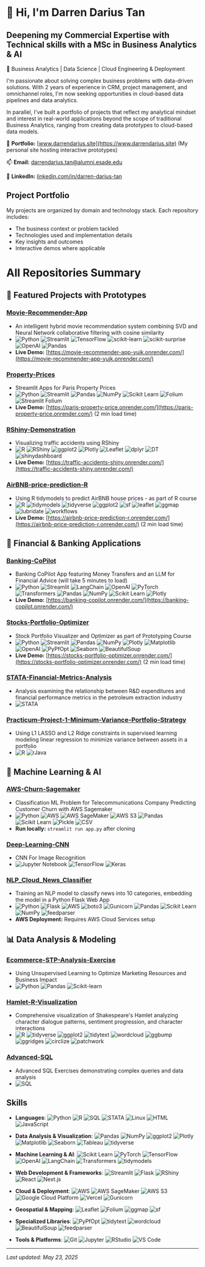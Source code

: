 # 👋 Hi, I'm Darren Darius Tan

## Deepening my Commercial Expertise with Technical skills with a MSc in Business Analytics & AI
📍 Business Analytics | Data Science | Cloud Engineering & Deployment

I'm passionate about solving complex business problems with data-driven solutions. With 2 years of experience in CRM, project management, and omnichannel roles, I'm now seeking opportunities in cloud-based data pipelines and data analytics.

In parallel, I've built a portfolio of projects that reflect my analytical mindset and interest in real-world applications beyond the scope of traditional Business Analytics, ranging from creating data prototypes to cloud-based data models.

💼 **Portfolio:** [www.darrendarius.site](https://www.darrendarius.site) (My personal site hosting interactive prototypes)

📫 **Email:** [darrendarius.tan@alumni.esade.edu](mailto:darrendarius.tan@alumni.esade.edu)

🔗 **LinkedIn:** [linkedin.com/in/darren-darius-tan](https://www.linkedin.com/in/darren-darius-tan)

## Project Portfolio

My projects are organized by domain and technology stack. Each repository includes:

- The business context or problem tackled
- Technologies used and implementation details
- Key insights and outcomes
- Interactive demos where applicable

# All Repositories Summary

## 🌟 Featured Projects with Prototypes

### [Movie-Recommender-App](https://github.com/darrendariustan/Movie-Recommender-App)
- An intelligent hybrid movie recommendation system combining SVD and Neural Network collaborative filtering with cosine similarity
- ![Python](https://img.shields.io/badge/-Python-3776AB?style=flat-square&logo=python&logoColor=white) ![Streamlit](https://img.shields.io/badge/-Streamlit-FF4B4B?style=flat-square&logo=streamlit&logoColor=white) ![TensorFlow](https://img.shields.io/badge/-TensorFlow-FF6F00?style=flat-square&logo=tensorflow&logoColor=white) ![scikit-learn](https://img.shields.io/badge/-Scikit%20Learn-F7931E?style=flat-square&logo=scikit-learn&logoColor=white) ![scikit-surprise](https://img.shields.io/badge/-scikit--surprise-FF9900?style=flat-square&logo=python&logoColor=white) ![OpenAI](https://img.shields.io/badge/-OpenAI-412991?style=flat-square&logo=openai&logoColor=white) ![Pandas](https://img.shields.io/badge/-Pandas-150458?style=flat-square&logo=pandas&logoColor=white)
- **Live Demo:** [https://movie-recommender-app-yujk.onrender.com/](https://movie-recommender-app-yujk.onrender.com/)

### [Property-Prices](https://github.com/darrendariustan/Property-Prices)
- Streamlit Apps for Paris Property Prices
- ![Python](https://img.shields.io/badge/-Python-3776AB?style=flat-square&logo=python&logoColor=white) ![Streamlit](https://img.shields.io/badge/-Streamlit-FF4B4B?style=flat-square&logo=streamlit&logoColor=white) ![Pandas](https://img.shields.io/badge/-Pandas-150458?style=flat-square&logo=pandas&logoColor=white) ![NumPy](https://img.shields.io/badge/-NumPy-013243?style=flat-square&logo=numpy&logoColor=white) ![Scikit Learn](https://img.shields.io/badge/-Scikit%20Learn-F7931E?style=flat-square&logo=scikit-learn&logoColor=white) ![Folium](https://img.shields.io/badge/-Folium-77B829?style=flat-square&logo=folium&logoColor=white) ![Streamlit Folium](https://img.shields.io/badge/-Streamlit%20Folium-FF4B4B?style=flat-square&logo=streamlit&logoColor=white)
- **Live Demo:** [https://paris-property-price.onrender.com/](https://paris-property-price.onrender.com/) (2 min load time)

### [RShiny-Demonstration](https://github.com/darrendariustan/RShiny-Demonstration)
- Visualizing traffic accidents using RShiny
- ![R](https://img.shields.io/badge/-R-276DC3?style=flat-square&logo=r&logoColor=white) ![RShiny](https://img.shields.io/badge/-RShiny-75AADB?style=flat-square&logo=r&logoColor=white) ![ggplot2](https://img.shields.io/badge/-ggplot2-75AADB?style=flat-square&logo=r&logoColor=white) ![Plotly](https://img.shields.io/badge/-Plotly-3F4F75?style=flat-square&logo=plotly&logoColor=white) ![Leaflet](https://img.shields.io/badge/-Leaflet-199900?style=flat-square&logo=leaflet&logoColor=white) ![dplyr](https://img.shields.io/badge/-dplyr-75AADB?style=flat-square&logo=r&logoColor=white) ![DT](https://img.shields.io/badge/-DT-276DC3?style=flat-square&logo=r&logoColor=white) ![shinydashboard](https://img.shields.io/badge/-shinydashboard-4682B4?style=flat-square&logo=r&logoColor=white)
- **Live Demo:** [https://traffic-accidents-shiny.onrender.com/](https://traffic-accidents-shiny.onrender.com/)


### [AirBNB-price-prediction-R](https://github.com/darrendariustan/AirBNB-price-prediction-R)
- Using R tidymodels to predict AirBNB house prices - as part of R course
- ![R](https://img.shields.io/badge/-R-276DC3?style=flat-square&logo=r&logoColor=white) ![tidymodels](https://img.shields.io/badge/-tidymodels-75AADB?style=flat-square&logo=r&logoColor=white) ![tidyverse](https://img.shields.io/badge/-tidyverse-75AADB?style=flat-square&logo=r&logoColor=white) ![ggplot2](https://img.shields.io/badge/-ggplot2-75AADB?style=flat-square&logo=r&logoColor=white) ![sf](https://img.shields.io/badge/-sf-276DC3?style=flat-square&logo=r&logoColor=white) ![leaflet](https://img.shields.io/badge/-leaflet-199900?style=flat-square&logo=leaflet&logoColor=white) ![ggmap](https://img.shields.io/badge/-ggmap-4682B4?style=flat-square&logo=r&logoColor=white) ![lubridate](https://img.shields.io/badge/-lubridate-276DC3?style=flat-square&logo=r&logoColor=white) ![workflows](https://img.shields.io/badge/-workflows-75AADB?style=flat-square&logo=r&logoColor=white)
- **Live Demo:** [https://airbnb-price-prediction-r.onrender.com/](https://airbnb-price-prediction-r.onrender.com/) (2 min load time)

## 💼 Financial & Banking Applications

### [Banking-CoPilot](https://github.com/darrendariustan/Banking-CoPilot)
- Banking CoPilot App featuring Money Transfers and an LLM for Financial Advice (will take 5 minutes to load)
- ![Python](https://img.shields.io/badge/-Python-3776AB?style=flat-square&logo=python&logoColor=white) ![Streamlit](https://img.shields.io/badge/-Streamlit-FF4B4B?style=flat-square&logo=streamlit&logoColor=white) ![LangChain](https://img.shields.io/badge/-LangChain-61DAFB?style=flat-square&logo=chainlink&logoColor=white) ![OpenAI](https://img.shields.io/badge/-OpenAI-412991?style=flat-square&logo=openai&logoColor=white) ![PyTorch](https://img.shields.io/badge/-PyTorch-EE4C2C?style=flat-square&logo=pytorch&logoColor=white) ![Transformers](https://img.shields.io/badge/-🤗%20Transformers-FFD21E?style=flat-square&logo=huggingface&logoColor=black) ![Pandas](https://img.shields.io/badge/-Pandas-150458?style=flat-square&logo=pandas&logoColor=white) ![NumPy](https://img.shields.io/badge/-NumPy-013243?style=flat-square&logo=numpy&logoColor=white) ![Scikit Learn](https://img.shields.io/badge/-Scikit%20Learn-F7931E?style=flat-square&logo=scikit-learn&logoColor=white) ![Plotly](https://img.shields.io/badge/-Plotly-3F4F75?style=flat-square&logo=plotly&logoColor=white)
- **Live Demo:** [https://banking-copilot.onrender.com/](https://banking-copilot.onrender.com/)

### [Stocks-Portfolio-Optimizer](https://github.com/darrendariustan/Stocks-Portfolio-Optimizer)
- Stock Portfolio Visualizer and Optimizer as part of Prototyping Course
- ![Python](https://img.shields.io/badge/-Python-3776AB?style=flat-square&logo=python&logoColor=white) ![Streamlit](https://img.shields.io/badge/-Streamlit-FF4B4B?style=flat-square&logo=streamlit&logoColor=white) ![Pandas](https://img.shields.io/badge/-Pandas-150458?style=flat-square&logo=pandas&logoColor=white) ![NumPy](https://img.shields.io/badge/-NumPy-013243?style=flat-square&logo=numpy&logoColor=white) ![Plotly](https://img.shields.io/badge/-Plotly-3F4F75?style=flat-square&logo=plotly&logoColor=white) ![Matplotlib](https://img.shields.io/badge/-Matplotlib-11557c?style=flat-square&logo=python&logoColor=white) ![OpenAI](https://img.shields.io/badge/-OpenAI-412991?style=flat-square&logo=openai&logoColor=white) ![PyPfOpt](https://img.shields.io/badge/-PyPfOpt-FF6B35?style=flat-square&logo=python&logoColor=white) ![Seaborn](https://img.shields.io/badge/-Seaborn-3776AB?style=flat-square&logo=python&logoColor=white) ![BeautifulSoup](https://img.shields.io/badge/-BeautifulSoup-59666C?style=flat-square&logo=python&logoColor=white)
- **Live Demo:** [https://stocks-portfolio-optimizer.onrender.com/](https://stocks-portfolio-optimizer.onrender.com/) (2 min load time)


### [STATA-Financial-Metrics-Analysis](https://github.com/darrendariustan/STATA-Financial-Metrics-Analysis)
- Analysis examining the relationship between R&D expenditures and financial performance metrics in the petroleum extraction industry
- ![STATA](https://img.shields.io/badge/-STATA-3776AB?style=flat-square&logoColor=white)


### [Practicum-Project-1-Minimum-Variance-Portfolio-Strategy](https://github.com/darrendariustan/Practicum-Project-1-Minimum-Variance-Portfolio-Strategy)
- Using L1 LASSO and L2 Ridge constraints in supervised learning modeling linear regression to minimize variance between assets in a portfolio
- ![R](https://img.shields.io/badge/-R-276DC3?style=flat-square&logo=r&logoColor=white) ![rJava](https://img.shields.io/badge/-rJava-007396?style=flat-square&logo=java&logoColor=white)

## 🧠 Machine Learning & AI

### [AWS-Churn-Sagemaker](https://github.com/darrendariustan/AWS-Churn-Sagemaker)
- Classification ML Problem for Telecommunications Company Predicting Customer Churn with AWS Sagemaker
- ![Python](https://img.shields.io/badge/-Python-3776AB?style=flat-square&logo=python&logoColor=white) ![AWS](https://img.shields.io/badge/-AWS-232F3E?style=flat-square&logo=amazon-aws&logoColor=white) ![AWS SageMaker](https://img.shields.io/badge/-AWS%20SageMaker-FF9900?style=flat-square&logo=amazon-aws&logoColor=white) ![AWS S3](https://img.shields.io/badge/-AWS%20S3-569A31?style=flat-square&logo=amazon-s3&logoColor=white) ![Pandas](https://img.shields.io/badge/-Pandas-150458?style=flat-square&logo=pandas&logoColor=white) ![Scikit Learn](https://img.shields.io/badge/-Scikit%20Learn-F7931E?style=flat-square&logo=scikit-learn&logoColor=white) ![Pickle](https://img.shields.io/badge/-Pickle-3776AB?style=flat-square&logo=python&logoColor=white) ![CSV](https://img.shields.io/badge/-CSV-217346?style=flat-square&logo=microsoft-excel&logoColor=white)
- **Run locally:** `streamlit run app.py` after cloning

### [Deep-Learning-CNN](https://github.com/darrendariustan/Deep-Learning-CNN)
- CNN For Image Recognition
- ![Jupyter Notebook](https://img.shields.io/badge/-Jupyter-F37626?style=flat-square&logo=jupyter&logoColor=white) ![TensorFlow](https://img.shields.io/badge/-TensorFlow-FF6F00?style=flat-square&logo=tensorflow&logoColor=white) ![Keras](https://img.shields.io/badge/-Keras-D00000?style=flat-square&logo=keras&logoColor=white)

### [NLP_Cloud_News_Classifier](https://github.com/darrendariustan/NLP_Cloud_News_Classifier)
- Training an NLP model to classify news into 10 categories, embedding the model in a Python Flask Web App
- ![Python](https://img.shields.io/badge/-Python-3776AB?style=flat-square&logo=python&logoColor=white) ![Flask](https://img.shields.io/badge/-Flask-000000?style=flat-square&logo=flask&logoColor=white) ![AWS](https://img.shields.io/badge/-AWS-232F3E?style=flat-square&logo=amazon-aws&logoColor=white) ![boto3](https://img.shields.io/badge/-boto3-FF9900?style=flat-square&logo=amazon-aws&logoColor=white) ![Gunicorn](https://img.shields.io/badge/-Gunicorn-499848?style=flat-square&logo=gunicorn&logoColor=white) ![Pandas](https://img.shields.io/badge/-Pandas-150458?style=flat-square&logo=pandas&logoColor=white) ![Scikit Learn](https://img.shields.io/badge/-Scikit%20Learn-F7931E?style=flat-square&logo=scikit-learn&logoColor=white) ![NumPy](https://img.shields.io/badge/-NumPy-013243?style=flat-square&logo=numpy&logoColor=white) ![feedparser](https://img.shields.io/badge/-feedparser-FF6600?style=flat-square&logo=rss&logoColor=white)
- **AWS Deployment:** Requires AWS Cloud Services setup


## 📊 Data Analysis & Modeling

### [Ecommerce-STP-Analysis-Exercise](https://github.com/darrendariustan/Ecommerce-STP-Analysis-Exercise)
- Using Unsupervised Learning to Optimize Marketing Resources and Business Impact
- ![Python](https://img.shields.io/badge/-Python-3776AB?style=flat-square&logo=python&logoColor=white) ![Pandas](https://img.shields.io/badge/-Pandas-150458?style=flat-square&logo=pandas&logoColor=white) ![Scikit-learn](https://img.shields.io/badge/-ScikitLearn-F7931E?style=flat-square&logo=scikit-learn&logoColor=white)


### [Hamlet-R-Visualization](https://github.com/darrendariustan/Hamlet-R-Visualization)
- Comprehensive visualization of Shakespeare's Hamlet analyzing character dialogue patterns, sentiment progression, and character interactions
- ![R](https://img.shields.io/badge/-R-276DC3?style=flat-square&logo=r&logoColor=white) ![tidyverse](https://img.shields.io/badge/-tidyverse-75AADB?style=flat-square&logo=r&logoColor=white) ![ggplot2](https://img.shields.io/badge/-ggplot2-75AADB?style=flat-square&logo=r&logoColor=white) ![tidytext](https://img.shields.io/badge/-tidytext-276DC3?style=flat-square&logo=r&logoColor=white) ![wordcloud](https://img.shields.io/badge/-wordcloud-4682B4?style=flat-square&logo=r&logoColor=white) ![ggbump](https://img.shields.io/badge/-ggbump-75AADB?style=flat-square&logo=r&logoColor=white) ![ggridges](https://img.shields.io/badge/-ggridges-75AADB?style=flat-square&logo=r&logoColor=white) ![circlize](https://img.shields.io/badge/-circlize-276DC3?style=flat-square&logo=r&logoColor=white) ![patchwork](https://img.shields.io/badge/-patchwork-4682B4?style=flat-square&logo=r&logoColor=white)


### [Advanced-SQL](https://github.com/darrendariustan/Advanced-SQL)
- Advanced SQL Exercises demonstrating complex queries and data analysis
- ![SQL](https://img.shields.io/badge/-SQL-4479A1?style=flat-square&logo=postgresql&logoColor=white)

## Skills

- **Languages**: ![Python](https://img.shields.io/badge/-Python-3776AB?style=flat-square&logo=python&logoColor=white) ![R](https://img.shields.io/badge/-R-276DC3?style=flat-square&logo=r&logoColor=white) ![SQL](https://img.shields.io/badge/-SQL-4479A1?style=flat-square&logo=postgresql&logoColor=white) ![STATA](https://img.shields.io/badge/-STATA-3776AB?style=flat-square&logoColor=white) ![Linux](https://img.shields.io/badge/-Linux-FCC624?style=flat-square&logo=linux&logoColor=black) ![HTML](https://img.shields.io/badge/-HTML-E34F26?style=flat-square&logo=html5&logoColor=white) ![JavaScript](https://img.shields.io/badge/-JavaScript-F7DF1E?style=flat-square&logo=javascript&logoColor=black)

- **Data Analysis & Visualization**: ![Pandas](https://img.shields.io/badge/-Pandas-150458?style=flat-square&logo=pandas&logoColor=white) ![NumPy](https://img.shields.io/badge/-NumPy-013243?style=flat-square&logo=numpy&logoColor=white) ![ggplot2](https://img.shields.io/badge/-ggplot2-75AADB?style=flat-square&logo=r&logoColor=white) ![Plotly](https://img.shields.io/badge/-Plotly-3F4F75?style=flat-square&logo=plotly&logoColor=white) ![Matplotlib](https://img.shields.io/badge/-Matplotlib-11557c?style=flat-square&logo=python&logoColor=white) ![Seaborn](https://img.shields.io/badge/-Seaborn-3776AB?style=flat-square&logo=python&logoColor=white) ![Tableau](https://img.shields.io/badge/-Tableau-E97627?style=flat-square&logo=tableau&logoColor=white) ![tidyverse](https://img.shields.io/badge/-tidyverse-75AADB?style=flat-square&logo=r&logoColor=white)

- **Machine Learning & AI**: ![Scikit Learn](https://img.shields.io/badge/-Scikit%20Learn-F7931E?style=flat-square&logo=scikit-learn&logoColor=white) ![PyTorch](https://img.shields.io/badge/-PyTorch-EE4C2C?style=flat-square&logo=pytorch&logoColor=white) ![TensorFlow](https://img.shields.io/badge/-TensorFlow-FF6F00?style=flat-square&logo=tensorflow&logoColor=white) ![OpenAI](https://img.shields.io/badge/-OpenAI-412991?style=flat-square&logo=openai&logoColor=white) ![LangChain](https://img.shields.io/badge/-LangChain-61DAFB?style=flat-square&logo=chainlink&logoColor=white) ![Transformers](https://img.shields.io/badge/-🤗%20Transformers-FFD21E?style=flat-square&logo=huggingface&logoColor=black) ![tidymodels](https://img.shields.io/badge/-tidymodels-75AADB?style=flat-square&logo=r&logoColor=white)

- **Web Development & Frameworks**: ![Streamlit](https://img.shields.io/badge/-Streamlit-FF4B4B?style=flat-square&logo=streamlit&logoColor=white) ![Flask](https://img.shields.io/badge/-Flask-000000?style=flat-square&logo=flask&logoColor=white) ![RShiny](https://img.shields.io/badge/-RShiny-75AADB?style=flat-square&logo=r&logoColor=white) ![React](https://img.shields.io/badge/-React-61DAFB?style=flat-square&logo=react&logoColor=black) ![Next.js](https://img.shields.io/badge/-Next.js-000000?style=flat-square&logo=next.js&logoColor=white)

- **Cloud & Deployment**: ![AWS](https://img.shields.io/badge/-AWS-232F3E?style=flat-square&logo=amazon-aws&logoColor=white) ![AWS SageMaker](https://img.shields.io/badge/-AWS%20SageMaker-FF9900?style=flat-square&logo=amazon-aws&logoColor=white) ![AWS S3](https://img.shields.io/badge/-AWS%20S3-569A31?style=flat-square&logo=amazon-s3&logoColor=white) ![Google Cloud Platform](https://img.shields.io/badge/-GCP-4285F4?style=flat-square&logo=google-cloud&logoColor=white) ![Vercel](https://img.shields.io/badge/-Vercel-000000?style=flat-square&logo=vercel&logoColor=white) ![Gunicorn](https://img.shields.io/badge/-Gunicorn-499848?style=flat-square&logo=gunicorn&logoColor=white)

- **Geospatial & Mapping**: ![Leaflet](https://img.shields.io/badge/-Leaflet-199900?style=flat-square&logo=leaflet&logoColor=white) ![Folium](https://img.shields.io/badge/-Folium-77B829?style=flat-square&logo=folium&logoColor=white) ![ggmap](https://img.shields.io/badge/-ggmap-4682B4?style=flat-square&logo=r&logoColor=white) ![sf](https://img.shields.io/badge/-sf-276DC3?style=flat-square&logo=r&logoColor=white)

- **Specialized Libraries**: ![PyPfOpt](https://img.shields.io/badge/-PyPfOpt-FF6B35?style=flat-square&logo=python&logoColor=white) ![tidytext](https://img.shields.io/badge/-tidytext-276DC3?style=flat-square&logo=r&logoColor=white) ![wordcloud](https://img.shields.io/badge/-wordcloud-4682B4?style=flat-square&logo=r&logoColor=white) ![BeautifulSoup](https://img.shields.io/badge/-BeautifulSoup-59666C?style=flat-square&logo=python&logoColor=white) ![feedparser](https://img.shields.io/badge/-feedparser-FF6600?style=flat-square&logo=rss&logoColor=white)

- **Tools & Platforms**: ![Git](https://img.shields.io/badge/-Git-F05032?style=flat-square&logo=git&logoColor=white) ![Jupyter](https://img.shields.io/badge/-Jupyter-F37626?style=flat-square&logo=jupyter&logoColor=white) ![RStudio](https://img.shields.io/badge/-RStudio-75AADB?style=flat-square&logo=rstudio&logoColor=white) ![VS Code](https://img.shields.io/badge/-VS%20Code-007ACC?style=flat-square&logo=visual-studio-code&logoColor=white)

---
*Last updated: May 23, 2025*
